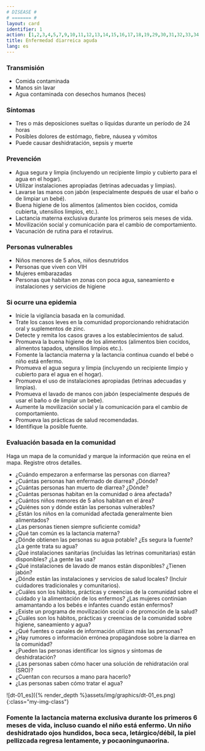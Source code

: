 ```yaml
---
# DISEASE #
# ======= #
layout: card
identifier: 1
action: [1,2,3,4,5,7,9,10,11,12,13,14,15,16,17,18,19,29,30,31,32,33,34,39,43]
title: Enfermedad diarreica aguda
lang: es
---
```


### Transmisión

- Comida contaminada
- Manos sin lavar
- Agua contaminada con desechos humanos (heces)

### Síntomas

- Tres o más deposiciones sueltas o líquidas durante un período de 24 horas
- Posibles dolores de estómago, fiebre, náusea y vómitos
- Puede causar deshidratación, sepsis y muerte

### Prevención

- Agua segura y limpia (incluyendo un recipiente limpio y cubierto para el agua en el hogar).
- Utilizar instalaciones apropiadas (letrinas adecuadas y limpias).
- Lavarse las manos con jabón (especialmente después de usar el baño o de limpiar un bebé).
- Buena higiene de los alimentos (alimentos bien cocidos, comida cubierta, utensilios limpios, etc.).
- Lactancia materna exclusiva durante los primeros seis meses de vida.
- Movilización social y comunicación para el cambio de comportamiento.
- Vacunación de rutina para el rotavirus.

### Personas vulnerables

- Niños menores de 5 años, niños desnutridos
- Personas que viven con VIH
- Mujeres embarazadas
- Personas que habitan en zonas con poca agua, saneamiento e instalaciones y servicios de higiene

### Si ocurre una epidemia

- Inicie la vigilancia basada en la comunidad.
- Trate los casos leves en la comunidad proporcionando rehidratación oral y suplementos de zinc.
- Detecte y remita los casos graves a los establecimientos de salud.
- Promueva la buena higiene de los alimentos (alimentos bien cocidos, alimentos tapados, utensilios limpios etc.).
- Fomente la lactancia materna y la lactancia continua cuando el bebé o niño está enfermo.
- Promueva el agua segura y limpia (incluyendo un recipiente limpio y cubierto para el agua en el hogar).
- Promueva el uso de instalaciones apropiadas (letrinas adecuadas y limpias).
- Promueva el lavado de manos con jabón (especialmente después de usar el baño o de limpiar un bebe).
- Aumente la movilización social y la comunicación para el cambio de comportamiento.
- Promueva las prácticas de salud recomendadas.
- Identifique la posible fuente.

### Evaluación basada en la comunidad

Haga un mapa de la comunidad y marque la información que reúna en el mapa. Registre otros detalles.
- ¿Cuándo empezaron a enfermarse las personas con diarrea?
- ¿Cuántas personas han enfermado de diarrea? ¿Dónde?
- ¿Cuántas personas han muerto de diarrea? ¿Dónde?
- ¿Cuántas personas habitan en la comunidad o área afectada?
- ¿Cuántos niños menores de 5 años habitan en el área?
- ¿Quiénes son y dónde están las personas vulnerables?
- ¿Están los niños en la comunidad afectada generalmente bien alimentados?
- ¿Las personas tienen siempre suficiente comida?
- ¿Qué tan común es la lactancia materna?
- ¿Dónde obtienen las personas su agua potable? ¿Es segura la fuente? ¿La gente trata su agua?
- ¿Qué instalaciones sanitarias (incluidas las letrinas comunitarias) están disponibles? ¿La gente las usa?
- ¿Qué instalaciones de lavado de manos están disponibles? ¿Tienen jabón?
- ¿Dónde están las instalaciones y servicios de salud locales? (Incluir cuidadores tradicionales y comunitarios).
- ¿Cuáles son los hábitos, prácticas y creencias de la comunidad sobre el cuidado y la alimentación de los enfermos? ¿Las mujeres continúan amamantando a los bebés e infantes cuando están enfermos?
- ¿Existe un programa de movilización social o de promoción de la salud?
- ¿Cuáles son los hábitos, prácticas y creencias de la comunidad sobre higiene, saneamiento y agua?
- ¿Qué fuentes o canales de información utilizan más las personas?
- ¿Hay rumores o información errónea propagándose sobre la diarrea en la comunidad?
- ¿Pueden las personas identificar los signos y síntomas de deshidratación?
- ¿Las personas saben cómo hacer una solución de rehidratación oral (SRO)?
- ¿Cuentan con recursos a mano para hacerlo?
- ¿Las personas saben cómo tratar el agua?


![dt-01_es]({% render_depth %}assets/img/graphics/dt-01_es.png){:class="my-img-class"}
### Fomente la lactancia materna exclusiva durante los primeros 6 meses de vida, incluso cuando el niño está enfermo. Un niño deshidratado ojos hundidos, boca seca, letárgico/débil, la piel pellizcada regresa lentamente, y pocaoningunaorina.
